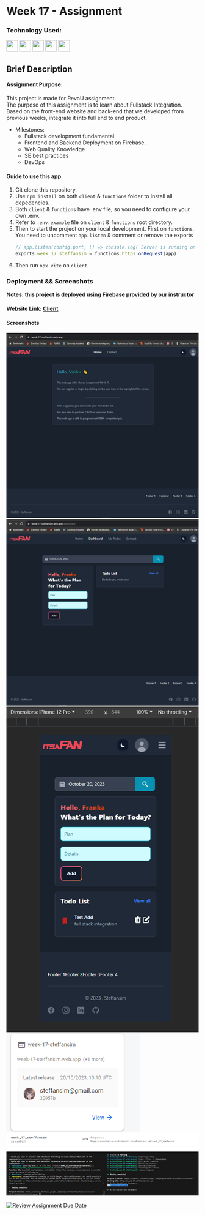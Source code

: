 # Week 17 - Assignment

### Technology Used:

<p align="left">    
<img src="https://cdn.jsdelivr.net/gh/devicons/devicon/icons/javascript/javascript-original.svg" width="30"
                height="30" />
<img src="https://cdn.jsdelivr.net/gh/devicons/devicon/icons/express/express-original.svg" width="30"
                height="30" />
<img src="https://cdn.jsdelivr.net/gh/devicons/devicon/icons/mongodb/mongodb-original-wordmark.svg"
           width="30"
                height="30" />
<img src="https://cdn.jsdelivr.net/gh/devicons/devicon/icons/nodejs/nodejs-original.svg" width="30"
                height="30"/>
<img src="https://cdn.jsdelivr.net/gh/devicons/devicon/icons/react/react-original-wordmark.svg" width="30" height="30" />       
</p>

## Brief Description

#### Assignment Purpose:

This project is made for RevoU assignment.<br>
The purpose of this assignment is to learn about Fullstack Integration. Based on the front-end website and back-end that we developed from previous weeks, integrate it into full end to end product.

- Milestones:
  - Fullstack development fundamental.
  - Frontend and Backend Deployment on Firebase.
  - Web Quality Knowledge
  - SE best practices
  - DevOps

#### Guide to use this app

1. Git clone this repository.
2. Use `npm install` on both `client` & `functions` folder to install all depedencies.
3. Both `client` & `functions` have .env file, so you need to configure your own .env.
4. Refer to `.env.example` file on `client` & `functions` root directory.
5. Then to start the project on your local development. First on `functions`, You need to uncomment `app.listen` & comment or remove the exports
   ```javascript
   // app.listen(config.port, () => console.log(`Server is running on http://localhost:${config.port}`));
   exports.week_17_steffansim = functions.https.onRequest(app)
   ```
6. Then run `npx vite` on `client`.

### Deployment && Screenshots
**Notes: this project is deployed using Firebase provided by our instructor**<br>
#### Website Link: [Client](https://week-17-steffansim.web.app/)


#### Screenshots
![Alt text](readme_ss/image-4.png)
![Alt text](readme_ss/image.png)
![Alt text](readme_ss/image-1.png)
![Alt text](readme_ss/image-2.png)
![Alt text](readme_ss/image-3.png)
![Alt text](readme_ss/ss-5.png)



[![Review Assignment Due Date](https://classroom.github.com/assets/deadline-readme-button-24ddc0f5d75046c5622901739e7c5dd533143b0c8e959d652212380cedb1ea36.svg)](https://classroom.github.com/a/B55J7eQC)
